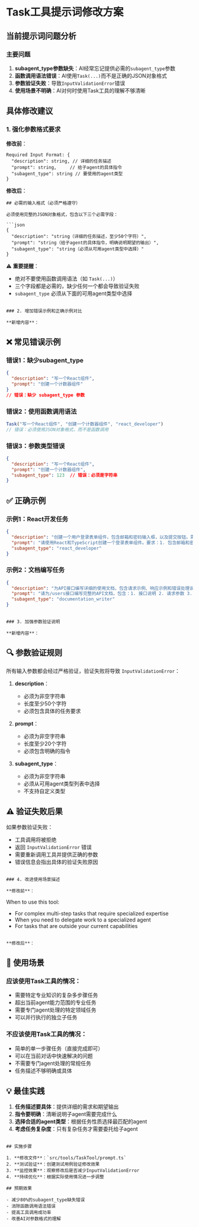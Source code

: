 # Task工具提示词修改方案

## 当前提示词问题分析

### 主要问题
1. **subagent_type参数缺失**：AI经常忘记提供必需的`subagent_type`参数
2. **函数调用语法错误**：AI使用`Task(...)`而不是正确的JSON对象格式
3. **参数验证失败**：导致`InputValidationError`错误
4. **使用场景不明确**：AI对何时使用Task工具的理解不够清晰

## 具体修改建议

### 1. 强化参数格式要求

**修改前**：
```
Required Input Format: {
  "description": string, // 详细的任务描述
  "prompt": string,     // 给子agent的具体指令
  "subagent_type": string // 要使用的agent类型
}
```

**修改后**：
```
## 必需的输入格式（必须严格遵守）

必须使用完整的JSON对象格式，包含以下三个必需字段：

```json
{
  "description": "string（详细的任务描述，至少50个字符）",
  "prompt": "string（给子agent的具体指令，明确说明期望的输出）", 
  "subagent_type": "string（必须从可用agent类型中选择）"
}
```

⚠️ **重要提醒**：
- 绝对不要使用函数调用语法（如 `Task(...)`）
- 三个字段都是必需的，缺少任何一个都会导致验证失败
- `subagent_type` 必须从下面的可用agent类型中选择
```

### 2. 增加错误示例和正确示例对比

**新增内容**：
```
## ❌ 常见错误示例

### 错误1：缺少subagent_type
```json
{
  "description": "写一个React组件",
  "prompt": "创建一个计数器组件"
}
// 错误：缺少 subagent_type 参数
```

### 错误2：使用函数调用语法
```javascript
Task("写一个React组件", "创建一个计数器组件", "react_developer")
// 错误：必须使用JSON对象格式，而不是函数调用
```

### 错误3：参数类型错误
```json
{
  "description": "写一个React组件",
  "prompt": "创建一个计数器组件",
  "subagent_type": 123  // 错误：必须是字符串
}
```

## ✅ 正确示例

### 示例1：React开发任务
```json
{
  "description": "创建一个用户登录表单组件，包含邮箱和密码输入框，以及提交按钮。需要表单验证和错误提示功能。",
  "prompt": "请使用React和TypeScript创建一个登录表单组件。要求：1. 包含邮箱和密码字段验证 2. 实时错误提示 3. 提交处理函数 4. 响应式设计",
  "subagent_type": "react_developer"
}
```

### 示例2：文档编写任务
```json
{
  "description": "为API接口编写详细的使用文档，包含请求示例、响应示例和错误处理说明",
  "prompt": "请为/users接口编写完整的API文档，包含：1. 接口说明 2. 请求参数 3. 响应格式 4. 错误代码 5. 使用示例",
  "subagent_type": "documentation_writer"
}
```
```

### 3. 加强参数验证说明

**新增内容**：
```
## 🔍 参数验证规则

所有输入参数都会经过严格验证，验证失败将导致 `InputValidationError`：

1. **description**：
   - 必须为非空字符串
   - 长度至少50个字符
   - 必须包含具体的任务要求

2. **prompt**：
   - 必须为非空字符串  
   - 长度至少20个字符
   - 必须包含明确的指令

3. **subagent_type**：
   - 必须为非空字符串
   - 必须从可用agent类型列表中选择
   - 不支持自定义类型

## ⚠️ 验证失败后果

如果参数验证失败：
- 工具调用将被拒绝
- 返回 `InputValidationError` 错误
- 需要重新调用工具并提供正确的参数
- 错误信息会指出具体的验证失败原因
```

### 4. 改进使用场景描述

**修改前**：
```
When to use this tool:
- For complex multi-step tasks that require specialized expertise
- When you need to delegate work to a specialized agent
- For tasks that are outside your current capabilities
```

**修改后**：
```
## 🎯 使用场景

### 应该使用Task工具的情况：
- 需要特定专业知识的复杂多步骤任务
- 超出当前agent能力范围的专业任务  
- 需要专门agent处理的特定领域任务
- 可以并行执行的独立子任务

### 不应该使用Task工具的情况：
- 简单的单一步骤任务（直接完成即可）
- 可以在当前对话中快速解决的问题
- 不需要专门agent处理的常规任务
- 任务描述不够明确或具体

## 💡 最佳实践

1. **任务描述要具体**：提供详细的需求和期望输出
2. **指令要明确**：清晰说明子agent需要完成什么
3. **选择合适的agent类型**：根据任务性质选择最匹配的agent
4. **考虑任务复杂度**：只有复杂任务才需要委托给子agent
```

## 实施步骤

1. **修改文件**：`src/tools/TaskTool/prompt.ts`
2. **测试验证**：创建测试用例验证修改效果
3. **监控效果**：观察修改后是否减少InputValidationError
4. **持续优化**：根据实际使用情况进一步调整

## 预期效果

- 减少80%的subagent_type缺失错误
- 消除函数调用语法错误
- 提高工具调用成功率
- 改善AI对参数格式的理解